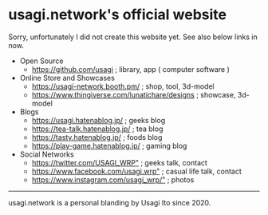 # usagi.network's official website

Sorry, unfortunately I did not create this website yet. See also below links in now.

- Open Source
    - <https://github.com/usagi> ; library, app ( computer software )
- Online Store and Showcases
    - <https://usagi-network.booth.pm/> ; shop, tool, 3d-model
    - <https://www.thingiverse.com/lunatichare/designs> ; showcase, 3d-model
- Blogs
    - <https://usagi.hatenablog.jp/> ; geeks blog
    - <https://tea-talk.hatenablog.jp/> ; tea blog
    - <https://tasty.hatenablog.jp/> ; foods blog
    - <https://play-game.hatenablog.jp/> ; gaming blog
- Social Networks
    - <https://twitter.com/USAGI_WRP"> ; geeks talk, contact
    - <https://www.facebook.com/usagi.wrp"> ; casual life talk, contact
    - <https://www.instagram.com/usagi_wrp/"> ; photos

---
usagi.network is a personal blanding by Usagi Ito since 2020.
